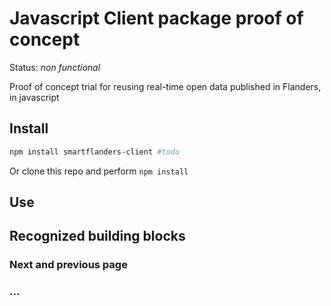 # Javascript Client package proof of concept

Status: _non functional_

Proof of concept trial for reusing real-time open data published in Flanders, in javascript

## Install

```bash
npm install smartflanders-client #todo
```
Or clone this repo and perform `npm install`

## Use

## Recognized building blocks

### Next and previous page

### ...
